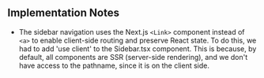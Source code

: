## Implementation Notes

- The sidebar navigation uses the Next.js `<Link>` component instead of `<a>` to enable client-side routing and preserve React state. To do this, we had to add 'use client' to the Sidebar.tsx component. This is because, by default, all components are SSR (server-side rendering), and we don't have access to the pathname, since it is on the client side.

